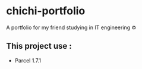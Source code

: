 # chichi-portfolio
A portfolio for my friend studying in IT engineering ⚙️

## This project use :

* Parcel 1.7.1
